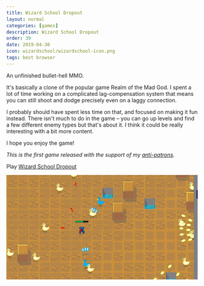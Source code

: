 ```yaml
---
title: Wizard School Dropout
layout: normal
categories: [games]
description: Wizard School Dropout
order: 39
date: 2019-04-30
icon: wizardschool/wizardschool-icon.png
tags: best browser
---
```


An unfinished bullet-hell MMO.

It's basically a clone of the popular game Realm of the Mad God. I spent a lot of time working on a complicated lag-compensation system that means you can still shoot and dodge precisely even on a laggy connection.

I probably should have spent less time on that, and focused on making it fun instead. There isn't much to do in the game – you can go up levels and find a few different enemy types but that's about it. I think it could be really interesting with a bit more content.

I hope you enjoy the game!

_This is the first game released with the support of my [anti-patrons](/anti-patreon)._

<p>Play <a href="https://realm2.herokuapp.com">Wizard School Dropout</a></p>

![](1.png)
